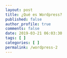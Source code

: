 ```yaml
---
layout: post
title: ¿Qué es Wordpress?
published: false
author_profile: true
comments: false
date: 2019-03-21 06:03:30
tags: [ ]
categories: [ ]
permalink: /wordpress-2
---
```

